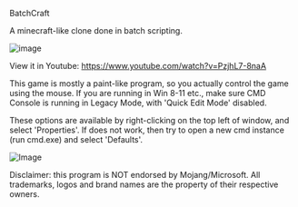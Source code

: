 BatchCraft

A minecraft-like clone done in batch scripting.

![image](https://github.com/user-attachments/assets/fb0275e7-52b4-4e39-8087-92b10fd50bf4)


View it in Youtube: https://www.youtube.com/watch?v=PzjhL7-8naA

This game is mostly a paint-like program, so you actually control the game using the mouse.
If you are running in Win 8-11 etc., make sure CMD Console is running in Legacy Mode, with 'Quick Edit Mode' disabled.

These options are available by right-clicking on the top left of window, and select 'Properties'.
If does not work, then try to open a new cmd instance (run cmd.exe) and select 'Defaults'.

![Image](https://github.com/user-attachments/assets/86b1a5c8-c412-447b-8af6-2d4db58dc704)

Disclaimer: this program is NOT endorsed by Mojang/Microsoft.
All trademarks, logos and brand names are the property of their respective owners.

